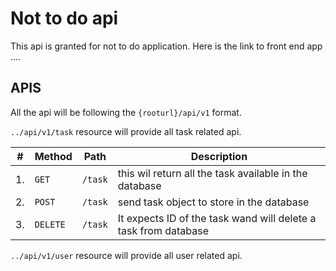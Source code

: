 # Not to do api
This api is granted for not to do application.
Here is the link to front end app ....

## APIS
All the api will be following the `{rooturl}/api/v1` format.


`../api/v1/task` resource will provide all task related api.

| #  | Method   | Path      | Description                                                    |
|----|----------|-----------|----------------------------------------------------------------|
| 1. | `GET`    | `/task`   | this wil return all the task available in the database         |
| 2. | `POST`   | `/task`   | send task object to store in the database                      |
| 3. | `DELETE` | `/task`   | It expects ID of the task wand will delete a task from database|  


`../api/v1/user` resource will provide all user related api.

